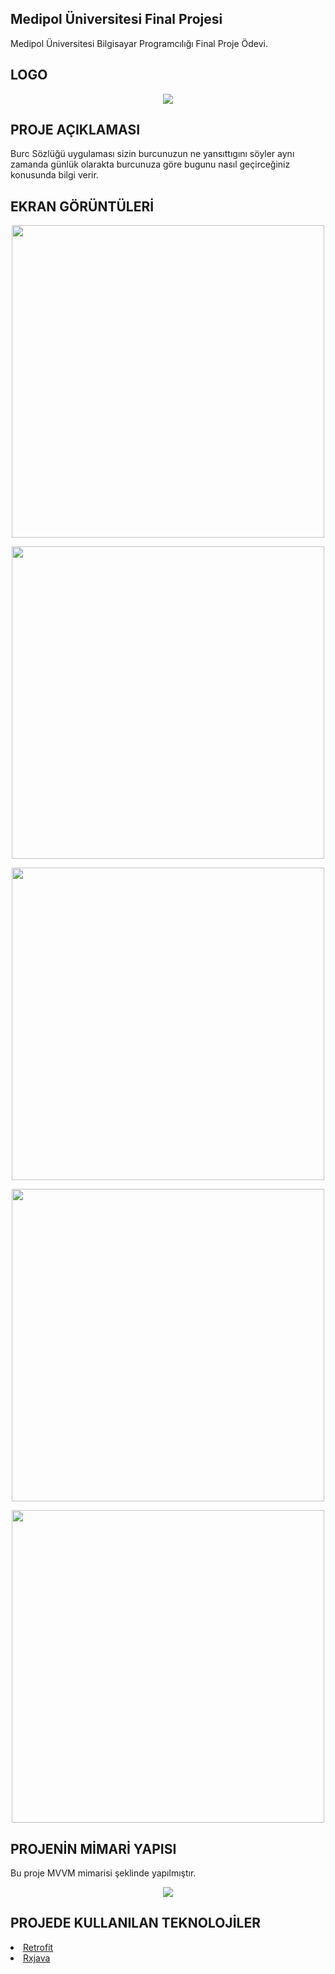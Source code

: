 ## Medipol Üniversitesi Final Projesi
Medipol Üniversitesi Bilgisayar Programcılığı Final Proje Ödevi.

## LOGO
<p align="center"><img src="https://raw.githubusercontent.com/antonygulce/BurcSozlugu2/master/app/src/main/res/mipmap-xxxhdpi/ic_launcher.png "/>
</p>

## PROJE AÇIKLAMASI 
Burc Sözlüğü uygulaması sizin burcunuzun ne yansıttıgını söyler aynı zamanda günlük olarakta burcunuza göre bugunu nasıl geçirceğiniz konusunda bilgi verir.

## EKRAN GÖRÜNTÜLERİ

<p align="center"><img src="https://raw.githubusercontent.com/antonygulce/BurcSozlugu2/master/screens/EkranGörüntüsü1.png "  height ="500"/></p>

<p align="center"><img src="https://raw.githubusercontent.com/antonygulce/BurcSozlugu2/master/screens/EkranGörüntüsü2.png " height ="500" /></p>

<p align="center"><img src="https://raw.githubusercontent.com/antonygulce/BurcSozlugu2/master/screens/EkranGörüntüsü3.png "  height ="500" /></p>

<p align="center"><img src="https://raw.githubusercontent.com/antonygulce/BurcSozlugu2/master/screens/EkranGörüntüsü4.png "  height ="500" /></p>

<p align="center"><img src="https://raw.githubusercontent.com/antonygulce/BurcSozlugu2/master/screens/EkranGörüntüsü5.png "  height ="500" /></p>


## PROJENİN MİMARİ YAPISI
Bu proje MVVM mimarisi şeklinde yapılmıştır.

 
 
 <p align="center"><img src=" https://raw.githubusercontent.com/antonygulce/BurcSozlugu2/master/screens/mimariyapi.png "  /></p>
 
 
 ## PROJEDE KULLANILAN TEKNOLOJİLER
 
 <li><a href=" https://medium.com/gdgtekirdag/android-ile-retrofit-kullanımı-spacexdata-71a5117666d1 ">Retrofit</a></li>
 
  <li><a href="  https://medium.com/@ecemokan/android-uygulama-geliştirenler-için-reaktif-programlama-rxjava-ve-rxandroid-856d246dd391 ">Rxjava</a></li>
  
  
  

